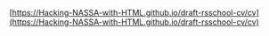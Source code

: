 [https://Hacking-NASSA-with-HTML.github.io/draft-rsschool-cv/cv](https://Hacking-NASSA-with-HTML.github.io/draft-rsschool-cv/cv)
